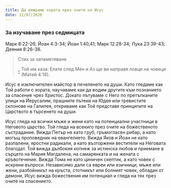 ```yaml
---
title: Да виждаме хората през очите на Исус
date: 11/07/2020
---
```


### За изучаване през седмицата
Марк 8:22-26; Йоан 4:3-34; Йоан 1:40,41; Марк 12:28-34; Лука 23:39-43; Деяния 8:26-38.

> <p>Стих за запаметяване</p>
> „ Той им каза: Елате след Мен и Аз ще ви направя ловци на човеци ” (Матей 4:19).

Исус е изключителен майстор в печеленето на души. Като гледаме как Той работи с хората, научаваме как да водим другите към познанието за спасение чрез Христос. Докато пътуваме с Него по претъпканите улици на Йерусалим, прашните пътеки на Юдея или тревистите склонове на Галилея, откриваме как Той представя принципите на Царството в търсенето на души.

Исус гледа на всички мъже и жени като на потенциални участници в Неговото царство. Той гледа на всекиго през очите на божественото състрадание. Вижда Петър не като груб, гръмогласен рибар, а като могъщ проповедник на евангелието. Вижда Яков и Йоан не като разпалени, яростни радикали, а като възторжени вестители на Неговата благодат. Той вижда дълбокия копнеж за истинска любов и приемане в сърцето на Мария Магдалена, на самарянката и на жената с кръвотечение. Вижда Тома не като циничен скептик, а като човек с искрени въпроси. Независимо дали са евреи или езичници, мъже или жени, разбойникът на кръста, стотникът или болният човек, обладан от демони, Исус вижда божествения им потенциал и гледа на тях през очите на спасението.